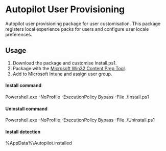 # Autopilot User Provisioning
Autopilot user provisioning package for user customisation. This package registers local experience packs for users and configure user locale preferences.

## Usage
1. Download the package and customise Install.ps1.
2. Package with the [Microsoft Win32 Content Prep Tool](https://github.com/Microsoft/Microsoft-Win32-Content-Prep-Tool).
3. Add to Microsoft Intune and assign user group.

#### Install command
Powershell.exe -NoProfile -ExecutionPolicy Bypass -File .\Install.ps1
#### Uninstall command
Powershell.exe -NoProfile -ExecutionPolicy Bypass -File .\Uninstall.ps1
#### Install detection
%AppData%\Autopilot.installed

